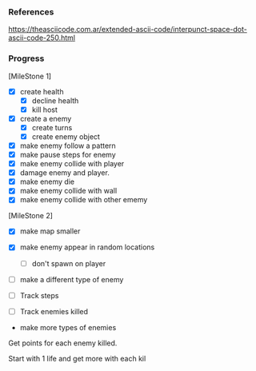 
### References
https://theasciicode.com.ar/extended-ascii-code/interpunct-space-dot-ascii-code-250.html

### Progress

[MileStone 1]
- [X] create health
   - [X] decline health
   - [X] kill host
- [X] create a enemy
   - [X] create turns
   - [X] create enemy object
- [X] make enemy follow a pattern
- [X] make pause steps for enemy
- [X] make enemy collide with player
- [X] damage enemy and player.
- [X] make enemy die
- [X] make enemy collide with wall
- [X] make enemy collide with other ememy

[MileStone 2]
- [X] make map smaller
- [X] make enemy appear in random locations
   - [ ] don't spawn on player
- [ ] make a different type of enemy
- [ ] Track steps
- [ ] Track enemies killed


- make more types of enemies

Get points for each enemy killed.

Start with 1 life and get more with each kil

